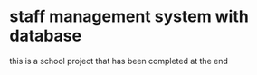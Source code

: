 # staff management system with database
this is a school project that has been completed at the end 
